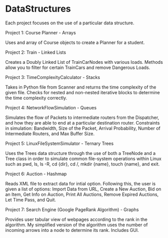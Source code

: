 # DataStructures
Each project focuses on the use of a particular data structure.

Project 1: Course Planner - Arrays

Uses and array of Course objects to create a Planner for a student.

Project 2: Train - Linked Lists

Creates a Doubly Linked List of TrainCarNodes with various loads. 
Methods allow you to filter for certain TrainCars and remove Dangerous Loads.

Project 3: TimeComplexityCalculator - Stacks

Takes in Python file from Scanner and returns the time complexity of the given file.
Checks for nested and non-nested iterative blocks to determine the time complexity correctly.

Project 4: NetworkFlowSimulation - Queues

Simulates the flow of Packets to intermediate routers from the Dispatcher, and how they are able to end at a particular destination router.
Constraints in simulation: Bandwidth, Size of the Packet, Arrival Probability, Number of Intermediate Routers, and Max Buffer Size.

Project 5: LinuxFileSystemSimulator - Ternary Trees

Uses the Trees data structure through the use of both a TreeNode and a Tree class in order to simulate common file-system operations within Linux such as pwd, ls, ls -R,
cd {dir}, cd /, mkdir {name}, touch {name}, and exit.

Project 6: Auction - Hashmap

Reads XML file to extract data for intial option. Following this, the user is given a list of options: Import Data from URL, Create a New Auction, Bid on an Item, Get Info on Auction, Print All Auctions, Remove Expired Auctions, Let Time Pass, and Quit.

Project 7: Search Engine (Google PageRank Algorithm) - Graphs 

Provides user tabular view of webpages according to the rank in the algorithm. My simplified version of the algorithm uses the number of incoming arrows into a node to determine its rank. Includes GUI.
